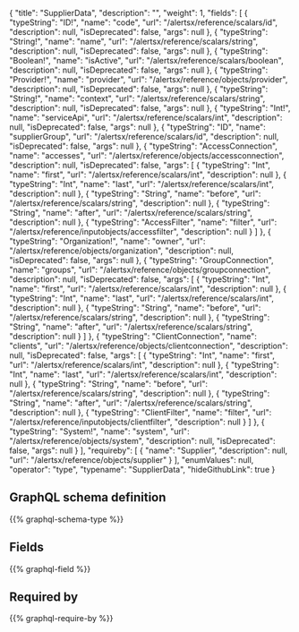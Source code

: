 {
  "title": "SupplierData",
  "description": "",
  "weight": 1,
  "fields": [
    {
      "typeString": "ID!",
      "name": "code",
      "url": "/alertsx/reference/scalars/id",
      "description": null,
      "isDeprecated": false,
      "args": null
    },
    {
      "typeString": "String!",
      "name": "name",
      "url": "/alertsx/reference/scalars/string",
      "description": null,
      "isDeprecated": false,
      "args": null
    },
    {
      "typeString": "Boolean!",
      "name": "isActive",
      "url": "/alertsx/reference/scalars/boolean",
      "description": null,
      "isDeprecated": false,
      "args": null
    },
    {
      "typeString": "Provider!",
      "name": "provider",
      "url": "/alertsx/reference/objects/provider",
      "description": null,
      "isDeprecated": false,
      "args": null
    },
    {
      "typeString": "String!",
      "name": "context",
      "url": "/alertsx/reference/scalars/string",
      "description": null,
      "isDeprecated": false,
      "args": null
    },
    {
      "typeString": "Int!",
      "name": "serviceApi",
      "url": "/alertsx/reference/scalars/int",
      "description": null,
      "isDeprecated": false,
      "args": null
    },
    {
      "typeString": "ID",
      "name": "supplierGroup",
      "url": "/alertsx/reference/scalars/id",
      "description": null,
      "isDeprecated": false,
      "args": null
    },
    {
      "typeString": "AccessConnection",
      "name": "accesses",
      "url": "/alertsx/reference/objects/accessconnection",
      "description": null,
      "isDeprecated": false,
      "args": [
        {
          "typeString": "Int",
          "name": "first",
          "url": "/alertsx/reference/scalars/int",
          "description": null
        },
        {
          "typeString": "Int",
          "name": "last",
          "url": "/alertsx/reference/scalars/int",
          "description": null
        },
        {
          "typeString": "String",
          "name": "before",
          "url": "/alertsx/reference/scalars/string",
          "description": null
        },
        {
          "typeString": "String",
          "name": "after",
          "url": "/alertsx/reference/scalars/string",
          "description": null
        },
        {
          "typeString": "AccessFilter",
          "name": "filter",
          "url": "/alertsx/reference/inputobjects/accessfilter",
          "description": null
        }
      ]
    },
    {
      "typeString": "Organization!",
      "name": "owner",
      "url": "/alertsx/reference/objects/organization",
      "description": null,
      "isDeprecated": false,
      "args": null
    },
    {
      "typeString": "GroupConnection",
      "name": "groups",
      "url": "/alertsx/reference/objects/groupconnection",
      "description": null,
      "isDeprecated": false,
      "args": [
        {
          "typeString": "Int",
          "name": "first",
          "url": "/alertsx/reference/scalars/int",
          "description": null
        },
        {
          "typeString": "Int",
          "name": "last",
          "url": "/alertsx/reference/scalars/int",
          "description": null
        },
        {
          "typeString": "String",
          "name": "before",
          "url": "/alertsx/reference/scalars/string",
          "description": null
        },
        {
          "typeString": "String",
          "name": "after",
          "url": "/alertsx/reference/scalars/string",
          "description": null
        }
      ]
    },
    {
      "typeString": "ClientConnection",
      "name": "clients",
      "url": "/alertsx/reference/objects/clientconnection",
      "description": null,
      "isDeprecated": false,
      "args": [
        {
          "typeString": "Int",
          "name": "first",
          "url": "/alertsx/reference/scalars/int",
          "description": null
        },
        {
          "typeString": "Int",
          "name": "last",
          "url": "/alertsx/reference/scalars/int",
          "description": null
        },
        {
          "typeString": "String",
          "name": "before",
          "url": "/alertsx/reference/scalars/string",
          "description": null
        },
        {
          "typeString": "String",
          "name": "after",
          "url": "/alertsx/reference/scalars/string",
          "description": null
        },
        {
          "typeString": "ClientFilter",
          "name": "filter",
          "url": "/alertsx/reference/inputobjects/clientfilter",
          "description": null
        }
      ]
    },
    {
      "typeString": "System!",
      "name": "system",
      "url": "/alertsx/reference/objects/system",
      "description": null,
      "isDeprecated": false,
      "args": null
    }
  ],
  "requireby": [
    {
      "name": "Supplier",
      "description": null,
      "url": "/alertsx/reference/objects/supplier"
    }
  ],
  "enumValues": null,
  "operator": "type",
  "typename": "SupplierData",
  "hideGithubLink": true
}
## GraphQL schema definition

{{% graphql-schema-type %}}

## Fields

{{% graphql-field %}}

## Required by

{{% graphql-require-by %}}
